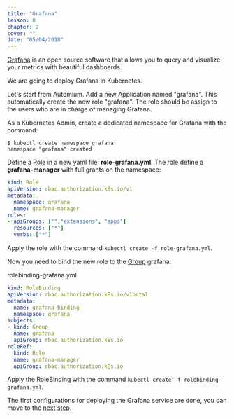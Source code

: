 ```yaml
---
title: "Grafana"
lesson: 8
chapter: 2
cover: ""
date: "05/04/2018"
---
```


[Grafana](https://grafana.com/) is an open source software that allows you to query and visualize your metrics with beautiful dashboards. 

We are going to deploy Grafana in Kubernetes.

Let's start from Automium. Add a new Application named "grafana". This automatically create the new role "grafana". The role should be assign to the users who are in charge of managing Grafana.

As a Kubernetes Admin, create a dedicated namespace for Grafana with the command:

```
$ kubectl create namespace grafana
namespace "grafana" created
```

Define a [Role](kubernetes-role) in a new yaml file: **role-grafana.yml**. The role define a **grafana-manager** with full grants on the namespace:

```yaml
kind: Role
apiVersion: rbac.authorization.k8s.io/v1
metadata:
  namespace: grafana
  name: grafana-manager
rules:
- apiGroups: ["","extensions", "apps"]
  resources: ["*"]
  verbs: ["*"]
```

Apply the role with the command `kubectl create -f role-grafana.yml`.

Now you need to bind the new role to the [Group](kubernetes-group) grafana:

rolebinding-grafana.yml
```yaml
kind: RoleBinding
apiVersion: rbac.authorization.k8s.io/v1beta1
metadata:
  name: grafana-binding
  namespace: grafana
subjects:
- kind: Group
  name: grafana
  apiGroup: rbac.authorization.k8s.io
roleRef:
  kind: Role
  name: grafana-manager
  apiGroup: rbac.authorization.k8s.io
```

Apply the RoleBinding with the command `kubectl create -f rolebinding-grafana.yml`.

The first configurations for deploying the Grafana service are done, you can move to the [next step](helm).
